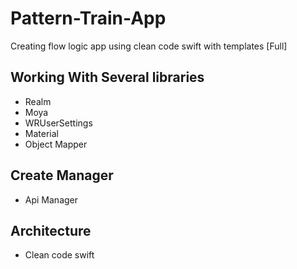 # Pattern-Train-App
Creating flow logic app using clean code swift with templates [Full]

## Working With Several libraries
- Realm
- Moya 
- WRUserSettings
- Material
- Object Mapper 

## Create Manager
- Api Manager

## Architecture
- Clean code swift


